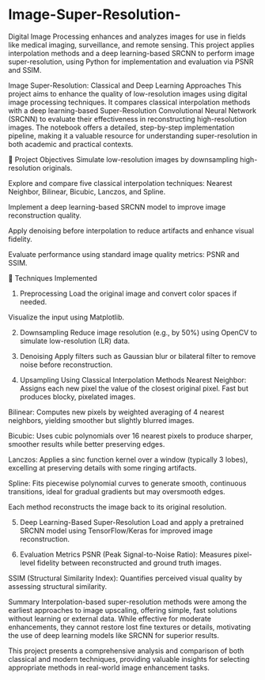 # Image-Super-Resolution-
Digital Image Processing enhances and analyzes images for use in fields like medical imaging, surveillance, and remote sensing. This project applies interpolation methods and a deep learning-based SRCNN to perform image super-resolution, using Python for implementation and evaluation via PSNR and SSIM.


Image Super-Resolution: Classical and Deep Learning Approaches
This project aims to enhance the quality of low-resolution images using digital image processing techniques. It compares classical interpolation methods with a deep learning-based Super-Resolution Convolutional Neural Network (SRCNN) to evaluate their effectiveness in reconstructing high-resolution images. The notebook offers a detailed, step-by-step implementation pipeline, making it a valuable resource for understanding super-resolution in both academic and practical contexts.

📌 Project Objectives
Simulate low-resolution images by downsampling high-resolution originals.

Explore and compare five classical interpolation techniques: Nearest Neighbor, Bilinear, Bicubic, Lanczos, and Spline.

Implement a deep learning-based SRCNN model to improve image reconstruction quality.

Apply denoising before interpolation to reduce artifacts and enhance visual fidelity.

Evaluate performance using standard image quality metrics: PSNR and SSIM.

🔧 Techniques Implemented
1. Preprocessing
Load the original image and convert color spaces if needed.

Visualize the input using Matplotlib.

2. Downsampling
Reduce image resolution (e.g., by 50%) using OpenCV to simulate low-resolution (LR) data.

3. Denoising
Apply filters such as Gaussian blur or bilateral filter to remove noise before reconstruction.

4. Upsampling Using Classical Interpolation Methods
Nearest Neighbor: Assigns each new pixel the value of the closest original pixel. Fast but produces blocky, pixelated images.

Bilinear: Computes new pixels by weighted averaging of 4 nearest neighbors, yielding smoother but slightly blurred images.

Bicubic: Uses cubic polynomials over 16 nearest pixels to produce sharper, smoother results while better preserving edges.

Lanczos: Applies a sinc function kernel over a window (typically 3 lobes), excelling at preserving details with some ringing artifacts.

Spline: Fits piecewise polynomial curves to generate smooth, continuous transitions, ideal for gradual gradients but may oversmooth edges.

Each method reconstructs the image back to its original resolution.

5. Deep Learning-Based Super-Resolution
Load and apply a pretrained SRCNN model using TensorFlow/Keras for improved image reconstruction.

6. Evaluation Metrics
PSNR (Peak Signal-to-Noise Ratio): Measures pixel-level fidelity between reconstructed and ground truth images.

SSIM (Structural Similarity Index): Quantifies perceived visual quality by assessing structural similarity.

Summary
Interpolation-based super-resolution methods were among the earliest approaches to image upscaling, offering simple, fast solutions without learning or external data. While effective for moderate enhancements, they cannot restore lost fine textures or details, motivating the use of deep learning models like SRCNN for superior results.

This project presents a comprehensive analysis and comparison of both classical and modern techniques, providing valuable insights for selecting appropriate methods in real-world image enhancement tasks.
